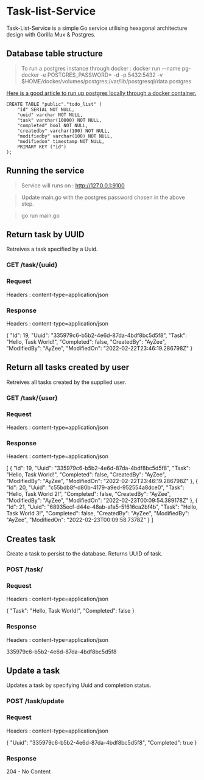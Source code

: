 # Task-list-Service

Task-List-Service is a simple Go service utilising hexagonal architecture design with Gorilla Mux & Postgres.


## Database table structure

> To run a postgres instance through docker : docker run  --name pg-docker -e POSTGRES_PASSWORD=<yourpassword> -d -p 5432:5432 -v $HOME/docker/volumes/postgres:/var/lib/postgresql/data postgres

[Here is a  good article to run up postgres locally through a docker container.](https://hackernoon.com/dont-install-postgres-docker-pull-postgres-bee20e200198)

```
CREATE TABLE "public"."todo_list" (
    "id" SERIAL NOT NULL,
    "uuid" varchar NOT NULL,
    "task" varchar(10000) NOT NULL,
    "completed" bool NOT NULL,
    "createdby" varchar(100) NOT NULL,
    "modifiedby" varchar(100) NOT NULL,
    "modifiedon" timestamp NOT NULL,
    PRIMARY KEY ("id")
);
```


## Running the service

> Service will runs on : http://127.0.0.1:9100

> Update main.go with the postgres password chosen in the above step.

> go run main.go


## Return task by UUID

Retreives a task specified by a Uuid.

### GET /task/{uuid} 

### Request

Headers : content-type=application/json

### Response

Headers : content-type=application/json

{
    "Id": 19,
    "Uuid": "335979c6-b5b2-4e6d-87da-4bdf8bc5d5f8",
    "Task": "Hello, Task World!",
    "Completed": false,
    "CreatedBy": "AyZee",
    "ModifiedBy": "AyZee",
    "ModifiedOn": "2022-02-22T23:46:19.286798Z"
}


## Return all tasks created by user

Retreives all tasks created by the supplied user.

### GET /task/{user}

### Request

Headers : content-type=application/json

### Response

Headers : content-type=application/json

[
    {
        "Id": 19,
        "Uuid": "335979c6-b5b2-4e6d-87da-4bdf8bc5d5f8",
        "Task": "Hello, Task World!",
        "Completed": false,
        "CreatedBy": "AyZee",
        "ModifiedBy": "AyZee",
        "ModifiedOn": "2022-02-22T23:46:19.286798Z"
    },
    {
        "Id": 20,
        "Uuid": "c55bdb8f-d80b-4179-a9ed-952554a8dce0",
        "Task": "Hello, Task World 2!",
        "Completed": false,
        "CreatedBy": "AyZee",
        "ModifiedBy": "AyZee",
        "ModifiedOn": "2022-02-23T00:09:54.389178Z"
    },
    {
        "Id": 21,
        "Uuid": "68935ecf-d44e-48ab-a1a5-5f616ca2bf4b",
        "Task": "Hello, Task World 3!",
        "Completed": false,
        "CreatedBy": "AyZee",
        "ModifiedBy": "AyZee",
        "ModifiedOn": "2022-02-23T00:09:58.7378Z"
    }
]


## Creates task

Create a task to persist to the database. Returns UUID of task.

### POST /task/

### Request

Headers : content-type=application/json

{
"Task": "Hello, Task World!",
"Completed": false
}

### Response

Headers : content-type=application/json

335979c6-b5b2-4e6d-87da-4bdf8bc5d5f8


## Update a task

Updates a task by specifying Uuid and completion status. 

### POST /task/update

### Request

Headers : content-type=application/json

{
"Uuid": "335979c6-b5b2-4e6d-87da-4bdf8bc5d5f8",
"Completed": true
}

### Response

204 - No Content